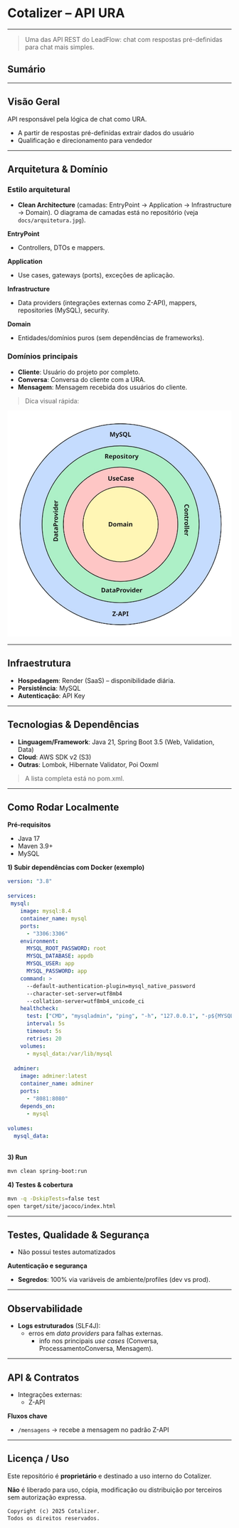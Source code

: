 # Cotalizer – API URA

---

> Uma das API REST do LeadFlow: chat com respostas pré-definidas para chat mais simples.
> 

## Sumário

---

## Visão Geral

API responsável pela lógica de chat como URA.

- A partir de respostas pré-definidas extrair dados do usuário
- Qualificação e direcionamento para vendedor

---

## Arquitetura & Domínio

### Estilo arquitetural

- **Clean Architecture** (camadas: EntryPoint → Application → Infrastructure → Domain). O diagrama de camadas está no repositório (veja `docs/arquitetura.jpg`).

**EntryPoint**

- Controllers, DTOs e mappers.

**Application**

- Use cases, gateways (ports), exceções de aplicação.

**Infrastructure**

- Data providers (integrações externas como Z-API), mappers, repositories (MySQL), security.

**Domain**

- Entidades/domínios puros (sem dependências de frameworks).

### Domínios principais

- **Cliente**: Usuário do projeto por completo.
- **Conversa**: Conversa do cliente com a URA.
- **Mensagem**: Mensagem recebida dos usuários do cliente.

> Dica visual rápida:
> 

![arquitetura](docs/arquitetura.jpg)

---

## Infraestrutura

- **Hospedagem**: Render (SaaS) – disponibilidade diária.
- **Persistência**: MySQL
- **Autenticação**: API Key

---

## Tecnologias & Dependências

- **Linguagem/Framework**: Java 21, Spring Boot 3.5 (Web, Validation, Data)
- **Cloud**: AWS SDK v2 (S3)
- **Outras**: Lombok, Hibernate Validator, Poi Ooxml

> A lista completa está no pom.xml.
> 

---

## Como Rodar Localmente

**Pré-requisitos**

- Java 17
- Maven 3.9+
- MySQL

**1) Subir dependências com Docker (exemplo)**

```yaml
version: "3.8"

services:
 mysql:
    image: mysql:8.4
    container_name: mysql
    ports:
      - "3306:3306"
    environment:
      MYSQL_ROOT_PASSWORD: root
      MYSQL_DATABASE: appdb
      MYSQL_USER: app
      MYSQL_PASSWORD: app
    command: >
      --default-authentication-plugin=mysql_native_password
      --character-set-server=utf8mb4
      --collation-server=utf8mb4_unicode_ci
    healthcheck:
      test: ["CMD", "mysqladmin", "ping", "-h", "127.0.0.1", "-p${MYSQL_ROOT_PASSWORD}"]
      interval: 5s
      timeout: 5s
      retries: 20
    volumes:
      - mysql_data:/var/lib/mysql

  adminer:
    image: adminer:latest
    container_name: adminer
    ports:
      - "8081:8080"
    depends_on:
      - mysql

volumes:
  mysql_data:
  
```

**3) Run**

```bash
mvn clean spring-boot:run

```

**4) Testes & cobertura**

```bash
mvn -q -DskipTests=false test
open target/site/jacoco/index.html

```

---

## Testes, Qualidade & Segurança

- Não possui testes automatizados

**Autenticação e segurança**

- **Segredos**: 100% via variáveis de ambiente/profiles (dev vs prod).

---

## Observabilidade

- **Logs estruturados** (SLF4J):
    - erros em *data providers* para falhas externas.
        - info nos principais *use cases* (Conversa, ProcessamentoConversa, Mensagem).

---

## API & Contratos

- Integrações externas:
    - Z-API

**Fluxos chave**

- `/mensagens` → recebe a mensagem no padrão Z-API

---

## Licença / Uso

Este repositório é **proprietário** e destinado a uso interno do Cotalizer.

**Não** é liberado para uso, cópia, modificação ou distribuição por terceiros sem autorização expressa.

```
Copyright (c) 2025 Cotalizer.
Todos os direitos reservados.

```

